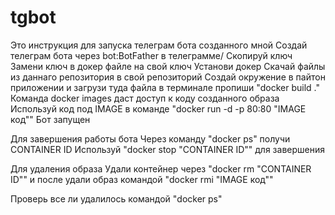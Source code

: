 # tgbot
Это инструкция для запуска телеграм бота созданного мной
Создай телеграм бота через bot:BotFather в телеграмме/ Скопируй ключ
Замени ключ в докер файле на свой ключ
Установи докер
Скачай файлы из даннаго репозитория в свой репозиторий
Создай окружение в пайтон приложении и загрузи туда файла
в терминале пропиши "docker build ."
Команда docker images даст доступ к коду созданного образа
Используй код под IMAGE в команде  "docker run -d -p 80:80 "IMAGE код""
Бот запущен

Для завершения работы бота
Через команду "docker ps" получи CONTAINER ID
Используй "docker stop "CONTAINER ID"" для завершения

Для удаления образа
Удали контейнер через "docker rm "CONTAINER ID""
и после удали образ командой  "docker rmi "IMAGE код""

Проверь все ли удалилось командой "docker ps"
